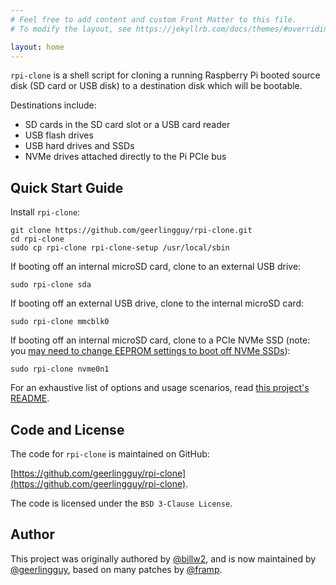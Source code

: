 ```yaml
---
# Feel free to add content and custom Front Matter to this file.
# To modify the layout, see https://jekyllrb.com/docs/themes/#overriding-theme-defaults

layout: home
---
```

`rpi-clone` is a shell script for cloning a running Raspberry Pi booted source
disk (SD card or USB disk) to a destination disk which will be bootable.

Destinations include:

  - SD cards in the SD card slot or a USB card reader
  - USB flash drives
  - USB hard drives and SSDs
  - NVMe drives attached directly to the Pi PCIe bus

## Quick Start Guide

Install `rpi-clone`:

```
git clone https://github.com/geerlingguy/rpi-clone.git
cd rpi-clone
sudo cp rpi-clone rpi-clone-setup /usr/local/sbin
```

If booting off an internal microSD card, clone to an external USB drive:

```
sudo rpi-clone sda
```

If booting off an external USB drive, clone to the internal microSD card:

```
sudo rpi-clone mmcblk0
```

If booting off an internal microSD card, clone to a PCIe NVMe SSD (note: you [may need to change EEPROM settings to boot off NVMe SSDs](https://www.jeffgeerling.com/blog/2023/nvme-ssd-boot-raspberry-pi-5)):

```
sudo rpi-clone nvme0n1
```

For an exhaustive list of options and usage scenarios, read [this project's README](https://github.com/geerlingguy/rpi-clone).

## Code and License

The code for `rpi-clone` is maintained on GitHub:

[https://github.com/geerlingguy/rpi-clone](https://github.com/geerlingguy/rpi-clone).

The code is licensed under the `BSD 3-Clause License`.

## Author

This project was originally authored by [@billw2](https://github.com/billw2/rpi-clone), and is now maintained by [@geerlingguy](https://www.jeffgeerling.com), based on many patches by [@framp](https://www.linux-tips-and-tricks.de/en/).
